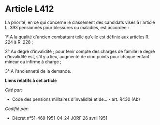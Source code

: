 # Article L412

La priorité, en ce qui concerne le classement des candidats visés à l'article L. 393 pensionnés pour blessures ou maladies,
est accordée :

1° A la qualité d'ancien combattant telle qu'elle est définie aux articles R. 224 à R. 228 ;

2° Au degré d'invalidité ; pour tenir compte des charges de famille le degré d'invalidité est, s'il y a lieu, augmenté de
cinq points pour chaque enfant mineur ou infirme à charge ;

3° A l'ancienneté de la demande.

**Liens relatifs à cet article**

_Cité par_:

  - Code des pensions militaires d'invalidité et de... - art. R430 (Ab)

_Codifié par_:

  - Décret n°51-469 1951-04-24 JORF 26 avril 1951
